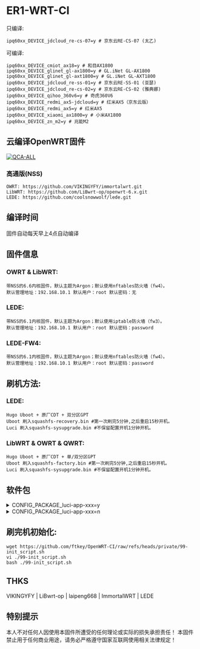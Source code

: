 # ER1-WRT-CI

只编译: 

    ipq60xx_DEVICE_jdcloud_re-cs-07=y # 京东云RE-CS-07 (太乙)

可编译: 

    ipq60xx_DEVICE_cmiot_ax18=y # 和目AX1800
    ipq60xx_DEVICE_glinet_gl-ax1800=y # GL.iNet GL-AX1800
    ipq60xx_DEVICE_glinet_gl-axt1800=y # GL.iNet GL-AXT1800
    ipq60xx_DEVICE_jdcloud_re-ss-01=y # 京东云RE-SS-01 (亚瑟)
    ipq60xx_DEVICE_jdcloud_re-cs-02=y # 京东云RE-CS-02 (雅典娜)
    ipq60xx_DEVICE_qihoo_360v6=y # 奇虎360V6
    ipq60xx_DEVICE_redmi_ax5-jdcloud=y # 红米AX5（京东云版）
    ipq60xx_DEVICE_redmi_ax5=y # 红米AX5
    ipq60xx_DEVICE_xiaomi_ax1800=y # 小米AX1800
    ipq60xx_DEVICE_zn_m2=y # 兆能M2

## 云编译OpenWRT固件
[![QCA-ALL](https://github.com/ftkey/OpenWRT-CI/actions/workflows/QCA-ALL.yml/badge.svg)](https://github.com/ftkey/OpenWRT-CI/actions/workflows/QCA-ALL.yml)

### 高通版(NSS) 
    OWRT: https://github.com/VIKINGYFY/immortalwrt.git 
    LibWRT: https://github.com/LiBwrt-op/openwrt-6.x.git 
    LEDE: https://github.com/coolsnowwolf/lede.git 

## 编译时间
固件自动每天早上4点自动编译

## 固件信息
### OWRT & LibWRT: 
    带NSS的6.6内核固件，默认主题为Argon；默认使用nftables防火墙（fw4）。
    默认管理地址：192.168.10.1 默认用户：root 默认密码：无
### LEDE: 
    带NSS的6.1内核固件，默认主题为Argon；默认使用iptable防火墙（fw3）。
    默认管理地址：192.168.10.1 默认用户：root 默认密码：password
### LEDE-FW4:    
    带NSS的6.1内核固件，默认主题为Argon；默认使用nftables防火墙（fw4）。
    默认管理地址：192.168.10.1 默认用户：root 默认密码：password

## 刷机方法:
### LEDE:
    Hugo Uboot + 原厂CDT + 双分区GPT
    Uboot 刷入squashfs-recovery.bin #第一次刷完5分钟,之后重启15秒开机。
    Luci 刷入squashfs-sysupgrade.bin #不保留配置开机1分钟开机。

### LibWRT & OWRT & QWRT:
    Hugo Uboot + 原厂CDT + 单/双分区GPT
    Uboot 刷入squashfs-factory.bin #第一次刷完5分钟,之后重启15秒开机。
    Luci 刷入squashfs-sysupgrade.bin #不保留配置开机1分钟开机。

## 软件包
<details><summary>CONFIG_PACKAGE_luci-app-xxx=y</summary>
    
    ```
    CONFIG_PACKAGE_luci-app-ssr-plus=y // LEDE|LEDE-FW4|OWRT|LIBWRT
    CONFIG_PACKAGE_luci-app-homeproxy=y // LEDE-FW4|OWRT|LIBWRT
    CONFIG_PACKAGE_luci-app-advancedplus=y  # 高级设置
    CONFIG_PACKAGE_luci-app-alist=y  # Alist网络服务
    CONFIG_PACKAGE_luci-app-cpufreq=y  # CPU频率策略控制
    CONFIG_PACKAGE_luci-app-ddns=y  # 动态DNS客户端
    CONFIG_PACKAGE_luci-app-diskman=y  # 磁盘管理
    CONFIG_PACKAGE_luci-app-diskman_INCLUDE_btrfs_progs=y  # 支持Btrfs文件系统
    CONFIG_PACKAGE_luci-app-diskman_INCLUDE_lsblk=y  # 支持lsblk磁盘工具
    CONFIG_PACKAGE_luci-app-openvpn-server=y  # OpenVPN服务器
    CONFIG_PACKAGE_luci-app-samba4=y  # Samba文件共享
    CONFIG_PACKAGE_luci-app-socat=y  # Socat端口转发工具
    CONFIG_PACKAGE_luci-app-ttyd=y  # Web终端
    CONFIG_PACKAGE_luci-app-wolplus=y  # 网络唤醒
    CONFIG_PACKAGE_luci-app-zerotier=y  # ZeroTier虚拟网络
    CONFIG_PACKAGE_luci-theme-argon=y  # Argon主题
    ```

</details>
<details><summary>CONFIG_PACKAGE_luci-app-xxx=n</summary>
    
    ```
    
    ```

</details>

## 刷完机初始化:

    wget https://github.com/ftkey/OpenWRT-CI/raw/refs/heads/private/99-init_script.sh
    vi ./99-init_script.sh
    bash ./99-init_script.sh


## THKS
VIKINGYFY | LiBwrt-op | laipeng668 | ImmortalWRT | LEDE

## 特别提示
本人不对任何人因使用本固件所遭受的任何理论或实际的损失承担责任！
本固件禁止用于任何商业用途，请务必严格遵守国家互联网使用相关法律规定！

